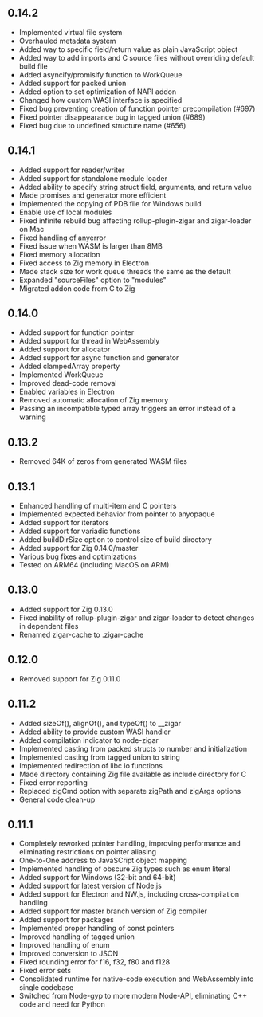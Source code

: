 ## 0.14.2

* Implemented virtual file system
* Overhauled metadata system
* Added way to specific field/return value as plain JavaScript object
* Added way to add imports and C source files without overriding default build file
* Added asyncify/promisify function to WorkQueue
* Added support for packed union
* Added option to set optimization of NAPI addon
* Changed how custom WASI interface is specified
* Fixed bug preventing creation of function pointer precompilation (#697)
* Fixed pointer disappearance bug in tagged union (#689) 
* Fixed bug due to undefined structure name (#656)

## 0.14.1

* Added support for reader/writer
* Added support for standalone module loader
* Added ability to specify string struct field, arguments, and return value
* Made promises and generator more efficient
* Implemented the copying of PDB file for Windows build
* Enable use of local modules
* Fixed infinite rebuild bug affecting rollup-plugin-zigar and zigar-loader on Mac
* Fixed handling of anyerror
* Fixed issue when WASM is larger than 8MB
* Fixed memory allocation
* Fixed access to Zig memory in Electron
* Made stack size for work queue threads the same as the default
* Expanded "sourceFiles" option to "modules"
* Migrated addon code from C to Zig

## 0.14.0

* Added support for function pointer
* Added support for thread in WebAssembly
* Added support for allocator
* Added support for async function and generator
* Added clampedArray property
* Implemented WorkQueue
* Improved dead-code removal
* Enabled variables in Electron
* Removed automatic allocation of Zig memory
* Passing an incompatible typed array triggers an error instead of a warning

## 0.13.2

* Removed 64K of zeros from generated WASM files

## 0.13.1

* Enhanced handling of multi-item and C pointers
* Implemented expected behavior from pointer to anyopaque
* Added support for iterators
* Added support for variadic functions
* Added buildDirSize option to control size of build directory
* Added support for Zig 0.14.0/master
* Various bug fixes and optimizations
* Tested on ARM64 (including MacOS on ARM)

## 0.13.0

* Added support for Zig 0.13.0
* Fixed inability of rollup-plugin-zigar and zigar-loader to detect changes in dependent files
* Renamed zigar-cache to .zigar-cache

## 0.12.0

* Removed support for Zig 0.11.0

## 0.11.2

* Added sizeOf(), alignOf(), and typeOf() to __zigar
* Added ability to provide custom WASI handler
* Added compilation indicator to node-zigar
* Implemented casting from packed structs to number and initialization
* Implemented casting from tagged union to string
* Implemented redirection of libc io functions
* Made directory containing Zig file available as include directory for C
* Fixed error reporting
* Replaced zigCmd option with separate zigPath and zigArgs options
* General code clean-up

## 0.11.1

* Completely reworked pointer handling, improving performance and eliminating restrictions on
  pointer aliasing
* One-to-One address to JavaSCript object mapping
* Implemented handling of obscure Zig types such as enum literal
* Added support for Windows (32-bit and 64-bit)
* Added support for latest version of Node.js
* Added support for Electron and NW.js, including cross-compilation handling
* Added support for master branch version of Zig compiler
* Added support for packages
* Implemented proper handling of const pointers
* Improved handling of tagged union
* Improved handling of enum
* Improved conversion to JSON
* Fixed rounding error for f16, f32, f80 and f128
* Fixed error sets
* Consolidated runtime for native-code execution and WebAssembly into single codebase
* Switched from Node-gyp to more modern Node-API, eliminating C++ code and need for Python